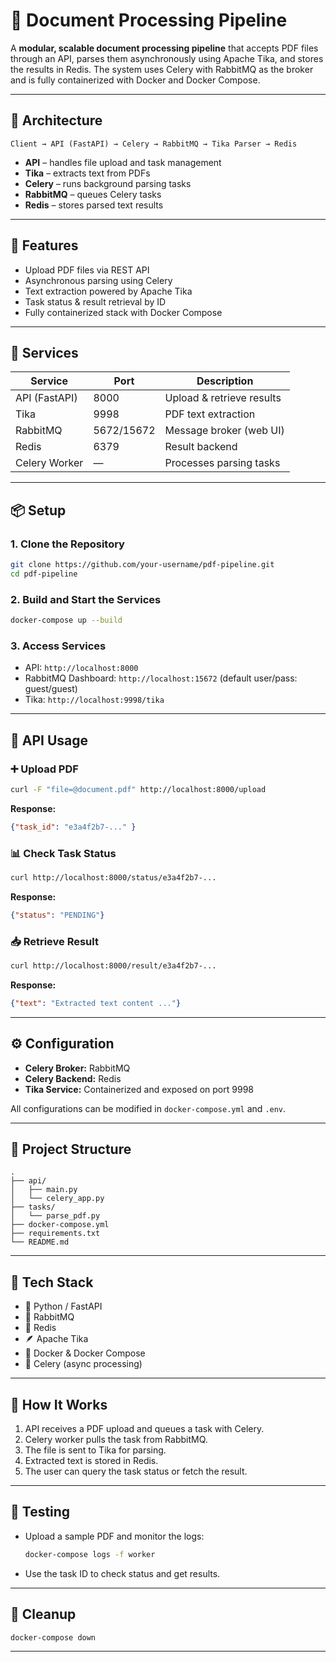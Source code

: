 # 📄 Document Processing Pipeline

A **modular, scalable document processing pipeline** that accepts PDF files through an API, parses them asynchronously using Apache Tika, and stores the results in Redis.
The system uses Celery with RabbitMQ as the broker and is fully containerized with Docker and Docker Compose.

---

## 🧱 Architecture

```
Client → API (FastAPI) → Celery → RabbitMQ → Tika Parser → Redis
```

* **API** – handles file upload and task management
* **Tika** – extracts text from PDFs
* **Celery** – runs background parsing tasks
* **RabbitMQ** – queues Celery tasks
* **Redis** – stores parsed text results

---

## 🚀 Features

* Upload PDF files via REST API
* Asynchronous parsing using Celery
* Text extraction powered by Apache Tika
* Task status & result retrieval by ID
* Fully containerized stack with Docker Compose

---

## 🐳 Services

| Service       | Port       | Description               |
| ------------- | ---------- | ------------------------- |
| API (FastAPI) | 8000       | Upload & retrieve results |
| Tika          | 9998       | PDF text extraction       |
| RabbitMQ      | 5672/15672 | Message broker (web UI)   |
| Redis         | 6379       | Result backend            |
| Celery Worker | —          | Processes parsing tasks   |

---

## 📦 Setup

### 1. Clone the Repository

```bash
git clone https://github.com/your-username/pdf-pipeline.git
cd pdf-pipeline
```

### 2. Build and Start the Services

```bash
docker-compose up --build
```

### 3. Access Services

* API: `http://localhost:8000`
* RabbitMQ Dashboard: `http://localhost:15672` (default user/pass: guest/guest)
* Tika: `http://localhost:9998/tika`

---

## 🧪 API Usage

### ➕ Upload PDF

```bash
curl -F "file=@document.pdf" http://localhost:8000/upload
```

**Response:**

```json
{"task_id": "e3a4f2b7-..." }
```

### 📊 Check Task Status

```bash
curl http://localhost:8000/status/e3a4f2b7-...
```

**Response:**

```json
{"status": "PENDING"}
```

### 📥 Retrieve Result

```bash
curl http://localhost:8000/result/e3a4f2b7-...
```

**Response:**

```json
{"text": "Extracted text content ..."}
```

---

## ⚙️ Configuration

* **Celery Broker:** RabbitMQ
* **Celery Backend:** Redis
* **Tika Service:** Containerized and exposed on port 9998

All configurations can be modified in `docker-compose.yml` and `.env`.

---

## 🧭 Project Structure

```
.
├── api/
│   ├── main.py
│   └── celery_app.py
├── tasks/
│   └── parse_pdf.py
├── docker-compose.yml
├── requirements.txt
└── README.md
```

---

## 🧰 Tech Stack

* 🐍 Python / FastAPI
* 🐇 RabbitMQ
* 🌿 Redis
* 🪶 Apache Tika
* 🐳 Docker & Docker Compose
* 🧭 Celery (async processing)

---

## 📝 How It Works

1. API receives a PDF upload and queues a task with Celery.
2. Celery worker pulls the task from RabbitMQ.
3. The file is sent to Tika for parsing.
4. Extracted text is stored in Redis.
5. The user can query the task status or fetch the result.

---

## 🧪 Testing

* Upload a sample PDF and monitor the logs:

  ```bash
  docker-compose logs -f worker
  ```
* Use the task ID to check status and get results.

---

## 🧼 Cleanup

```bash
docker-compose down
```

---


